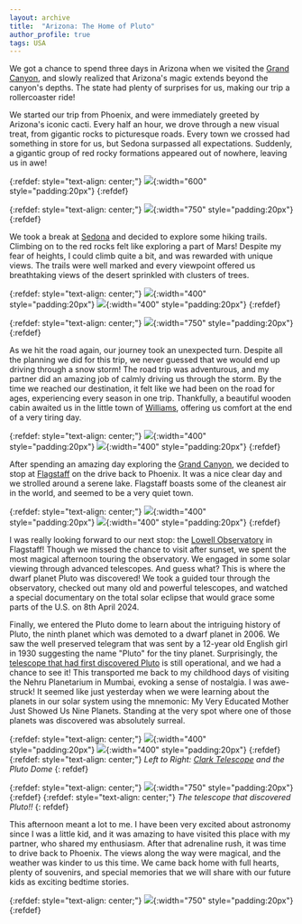 ```yaml
---
layout: archive
title:  "Arizona: The Home of Pluto"
author_profile: true
tags: USA
---
```


We got a chance to spend three days in Arizona when we visited the [Grand Canyon](https://mugdhak30.github.io/Grand-Canyon/), and slowly realized that Arizona's magic extends beyond the canyon's depths. The state had plenty of surprises for us, making our trip a rollercoaster ride!

We started our trip from Phoenix, and were immediately greeted by Arizona's iconic cacti. Every half an hour, we drove through a new visual treat, from gigantic rocks to picturesque roads. Every town we crossed had something in store for us, but Sedona surpassed all expectations. Suddenly, a gigantic group of red rocky formations appeared out of nowhere, leaving us in awe! 

{:refdef: style="text-align: center;"}
![](/images/Arizona13.jpg){:width="600" style="padding:20px"}
{:refdef}

{:refdef: style="text-align: center;"}
![](/images/Arizona1.jpg){:width="750" style="padding:20px"}
{:refdef}

We took a break at [Sedona](https://visitsedona.com/) and decided to explore some hiking trails. Climbing on to the red rocks felt like exploring a part of Mars! Despite my fear of heights, I could climb quite a bit, and was rewarded with unique views. The trails were well marked and every viewpoint offered us breathtaking views of the desert sprinkled with clusters of trees.  

{:refdef: style="text-align: center;"}
![](/images/Arizona2.jpg){:width="400" style="padding:20px"}
![](/images/Arizona3.jpg){:width="400" style="padding:20px"}
{:refdef}

{:refdef: style="text-align: center;"}
![](/images/Arizona4.jpg){:width="750" style="padding:20px"}
{:refdef}

As we hit the road again, our journey took an unexpected turn. Despite all the planning we did for this trip, we never guessed that we would end up driving through a snow storm! The road trip was adventurous, and my partner did an amazing job of calmly driving us through the storm. By the time we reached our destination, it felt like we had been on the road for ages, experiencing every season in one trip. Thankfully, a beautiful wooden cabin awaited us in the little town of [Williams](https://experiencewilliams.com/), offering us comfort at the end of a very tiring day.

{:refdef: style="text-align: center;"}
![](/images/Arizona5.jpg){:width="400" style="padding:20px"}
![](/images/Arizona6.jpg){:width="400" style="padding:20px"}
{:refdef}

After spending an amazing day exploring the [Grand Canyon](https://mugdhak30.github.io/Grand-Canyon/), we decided to stop at [Flagstaff](https://www.flagstaffarizona.org/) on the drive back to Phoenix. It was a nice clear day and we strolled around a serene lake. Flagstaff boasts some of the cleanest air in the world, and seemed to be a very quiet town. 

{:refdef: style="text-align: center;"}
![](/images/Arizona7.jpg){:width="400" style="padding:20px"}
![](/images/Arizona8.jpg){:width="400" style="padding:20px"}
{:refdef}

I was really looking forward to our next stop: the [Lowell Observatory](https://lowell.edu/) in Flagstaff! Though we missed the chance to visit after sunset, we spent the most magical afternoon touring the observatory. We engaged in some solar viewing through advanced telescopes. And guess what? This is where the dwarf planet Pluto was discovered! We took a guided tour through the observatory, checked out many old and powerful telescopes, and watched a special documentary on the total solar eclipse that would grace some parts of the U.S. on 8th April 2024.

Finally, we entered the Pluto dome to learn about the intriguing history of Pluto, the ninth planet which was demoted to a dwarf planet in 2006. We saw the well preserved telegram that was sent by a 12-year old English girl in 1930 suggesting the name "Pluto" for the tiny planet. Surprisingly, the [telescope that had first discovered Pluto](https://lowell.edu/discover/telescopes-exhibits/pluto-discovery-telescope/) is still operational, and we had a chance to see it! This transported me back to my childhood days of visiting the Nehru Planetarium in Mumbai, evoking a sense of nostalgia. I was awe-struck! It seemed like just yesterday when we were learning about the planets in our solar system using the mnemonic: My Very Educated Mother Just Showed Us Nine Planets. Standing at the very spot where one of those planets was discovered was absolutely surreal.

{:refdef: style="text-align: center;"}
![](/images/Arizona9.jpg){:width="400" style="padding:20px"}
![](/images/Arizona10.jpg){:width="400" style="padding:20px"}
{:refdef}
{:refdef: style="text-align: center;"}
*Left to Right: [Clark Telescope](https://lowell.edu/discover/telescopes-exhibits/clark-refractor-telescope/) and the Pluto Dome*
{: refdef}

{:refdef: style="text-align: center;"}
![](/images/Arizona11.jpg){:width="750" style="padding:20px"}
{:refdef}
{:refdef: style="text-align: center;"}
*The telescope that discovered Pluto!!*
{: refdef}

This afternoon meant a lot to me. I have been very excited about astronomy since I was a little kid, and it was amazing to have visited this place with my partner, who shared my enthusiasm. After that adrenaline rush, it was time to drive back to Phoenix. The views along the way were magical, and the weather was kinder to us this time. We came back home with full hearts, plenty of souvenirs, and special memories that we will share with our future kids as exciting bedtime stories. 

{:refdef: style="text-align: center;"}
![](/images/Arizona14.jpg){:width="750" style="padding:20px"}
{:refdef}